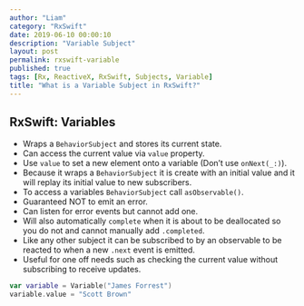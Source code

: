 ```yaml
---
author: "Liam"
category: "RxSwift"
date: 2019-06-10 00:00:10
description: "Variable Subject"
layout: post
permalink: rxswift-variable
published: true
tags: [Rx, ReactiveX, RxSwift, Subjects, Variable]
title: "What is a Variable Subject in RxSwift?"
---
```


## RxSwift: Variables

- Wraps a `BehaviorSubject` and stores its current state.
- Can access the current value via `value` property.
- Use `value` to set a new element onto a variable (Don’t use `onNext(_:)`).
- Because it wraps a `BehaviorSubject` it is create with an initial value and it will replay its initial value to new subscribers.
- To access a variables `BehaviorSubject` call `asObservable()`.
- Guaranteed NOT to emit an error.
- Can listen for error events but cannot add one.
- Will also automatically `complete` when it is about to be deallocated so you do not and cannot manually add `.completed`.
- Like any other subject it can be subscribed to by an observable to be reacted to when a new `.next` event is emitted.
- Useful for one off needs such as checking the current value without subscribing to receive updates.

```swift
var variable = Variable("James Forrest")
variable.value = "Scott Brown"
```
